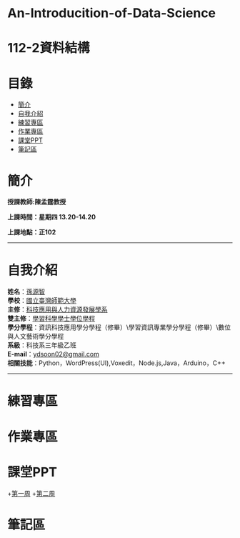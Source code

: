 # An-Introducition-of-Data-Science
# 112-2資料結構
# 目錄
+ [簡介](https://github.com/yuancc12/An-Introducition-of-Data-Science/blob/main/README.md#%E7%B0%A1%E4%BB%8B)
+ [自我介紹](https://github.com/yuancc12/An-Introducition-of-Data-Science/blob/main/README.md#%E8%87%AA%E6%88%91%E4%BB%8B%E7%B4%B9)
+ [練習專區](https://github.com/yuancc12/An-Introducition-of-Data-Science/blob/main/README.md#%E7%B7%B4%E7%BF%92%E5%B0%88%E5%8D%80)
+ [作業專區](https://github.com/yuancc12/An-Introducition-of-Data-Science/blob/main/README.md#%E4%BD%9C%E6%A5%AD%E5%B0%88%E5%8D%80)
+ [課堂PPT](https://github.com/yuancc12/An-Introducition-of-Data-Science/blob/main/README.md#%E8%AA%B2%E5%A0%82ppt)
+ [筆記區](https://github.com/yuancc12/An-Introducition-of-Data-Science/blob/main/README.md#%E7%AD%86%E8%A8%98%E5%8D%80)
# 簡介
**授課教師:陳孟霆教授**

**上課時間：星期四 13.20-14.20**

**上課地點：正102**
***
# 自我介紹
**姓名**：[孫源智](https://yuancc12.github.io/web/mypages/)\
**學校**：[國立臺灣師範大學](https://www.ntnu.edu.tw/)\
**主修**：[科技應用與人力資源發展學系](https://www.tahrd.ntnu.edu.tw/)\
**雙主修**：[學習科學學士學位學程](https://www.upls.ntnu.edu.tw/)\
**學分學程**：資訊科技應用學分學程（修畢）\學習資訊專業學分學程（修畢）\數位與人文藝術學分學程\
**系級**：科技系三年級乙班\
**E-mail**：ydsoon02@gmail.com\
**相關技能**：Python，WordPress(UI),Voxedit，Node.js,Java，Arduino，C++
***
# 練習專區
# 作業專區
# 課堂PPT
+[第一周](https://moodle3.ntnu.edu.tw/pluginfile.php/1392577/mod_resource/content/2/lecture_1.pdf)
+[第二周](https://moodle3.ntnu.edu.tw/pluginfile.php/1392621/mod_resource/content/1/lecture_2.pdf)
# 筆記區


